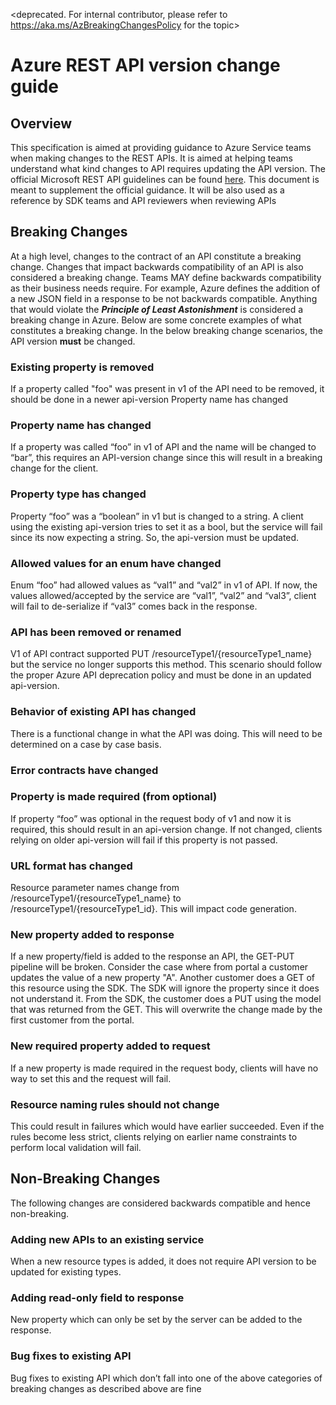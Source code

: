 <deprecated. For internal contributor, please refer to https://aka.ms/AzBreakingChangesPolicy for the topic>

# Azure REST API version change guide

## Overview
This specification is aimed at providing guidance to Azure Service teams when making changes to the REST APIs. It is aimed at helping teams understand what kind changes to API requires updating the API version. The official Microsoft REST API guidelines can be found [here](https://github.com/Microsoft/api-guidelines). This document is meant to supplement the official guidance.
It will be also used as a reference by SDK teams and API reviewers when reviewing APIs

## Breaking Changes 
At a high level, changes to the contract of an API constitute a breaking change. Changes that impact backwards compatibility of an API is also considered a breaking change. Teams MAY define backwards compatibility as their business needs require. For example, Azure defines the addition of a new JSON field in a response to be not backwards compatible. Anything that would violate the _**Principle of Least Astonishment**_ is considered a breaking change in Azure. Below are some concrete examples of what constitutes a breaking change. In the below breaking change scenarios, the API version **must** be changed.

### Existing property is removed
If a property called "foo" was present in v1 of the API need to be removed, it should be done in a newer api-version
Property name has changed

### Property name has changed
If a property was called “foo” in v1 of API and the name will be changed to “bar”, this requires an API-version change since this will result in a breaking change for the client. 

### Property type has changed
Property “foo” was a “boolean” in v1 but is changed to a string. A client using the existing api-version tries to set it as a bool, but the service will fail since its now expecting a string. So, the api-version must be updated.

### Allowed values for an enum have changed
Enum “foo” had allowed values as “val1” and “val2” in v1 of API. If now, the values allowed/accepted by the service are “val1”, “val2” and “val3”, client will fail to de-serialize if “val3” comes back in the response.

### API has been removed or renamed
V1 of API contract supported PUT /resourceType1/{resourceType1_name} but the service no longer supports this method. This scenario should follow the proper Azure API deprecation policy and must be done in an updated api-version. 

### Behavior of existing API has changed
There is a functional change in what the API was doing. This will need to be determined on a case by case basis.

### Error contracts have changed

### Property is made required (from optional)
If property “foo” was optional in the request body of v1 and now it is required, this should result in an api-version change. If not changed, clients relying on older api-version will fail if this property is not passed.

### URL format has changed
Resource parameter names change from /resourceType1/{resourceType1_name} to /resourceType1/{resourceType1_id}. This will impact code generation.

### New property added to response
If a new property/field is added to the response an API, the GET-PUT pipeline will be broken. Consider the case where from portal a customer updates the value of a new property "A". Another customer does a GET of this resource using the SDK. The SDK will ignore the property since it does not understand it. From the SDK, the customer does a PUT using the model that was returned from the GET. This will overwrite the change made by the first customer from the portal. 

### New required property added to request
If a new property is made required in the request body, clients will have no way to set this and the request will fail. 

### Resource naming rules should not change
This could result in failures which would have earlier succeeded. Even if the rules become less strict, clients relying on earlier name constraints to perform local validation will fail.  

## Non-Breaking Changes
The following changes are considered backwards compatible and hence non-breaking. 

### Adding new APIs to an existing service
When a new resource types is added, it does not require API version to be updated for existing types.

### Adding read-only field to response
New property which can only be set by the server can be added to the response.

### Bug fixes to existing API
Bug fixes to existing API which don’t fall into one of the above categories of breaking changes as described above are fine
